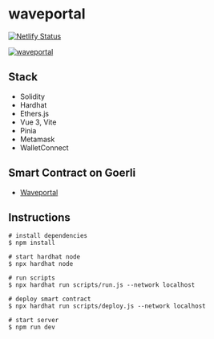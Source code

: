 # waveportal
[![Netlify Status](https://api.netlify.com/api/v1/badges/fee1636f-0aa9-4724-8b7e-c9bf943ecbd9/deploy-status)](https://app.netlify.com/sites/waveportal-dapp/deploys)

[![waveportal](https://wgxwocyublngaeisjxte.supabase.co/storage/v1/object/public/assets/projects/waveportal-cover.jpg)](https://wgxwocyublngaeisjxte.supabase.co/storage/v1/object/public/assets/projects/waveportal-cover.jpg)


## Stack
- Solidity
- Hardhat
- Ethers.js
- Vue 3, Vite
- Pinia
- Metamask
- WalletConnect

## Smart Contract on Goerli
- [Waveportal](https://goerli.etherscan.io/address/0xf7b7ab1de3fba402e563e3f9b17547a0aaddb078)

## Instructions
```
# install dependencies
$ npm install

# start hardhat node
$ npx hardhat node

# run scripts
$ npx hardhat run scripts/run.js --network localhost

# deploy smart contract
$ npx hardhat run scripts/deploy.js --network localhost

# start server
$ npm run dev
```
